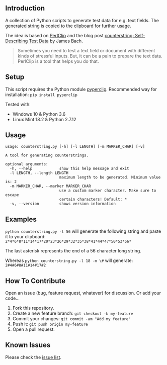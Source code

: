 ## Introduction
A collection of Python scripts to generate test data for e.g. text fields. The generated string is copied to the clipboard for further usage.

The idea is based on [PerlClip](http://www.satisfice.com/tools.shtml) and the blog post [counterstring: Self-Describing Test Data](http://www.satisfice.com/blog/archives/22) by James Bach.

> Sometimes you need to test a text field or document with different kinds of stressful inputs. But, it can be a pain to prepare the text data. PerlClip is a tool that helps you do that.

## Setup
This script requires the Python module [pyperclip](https://pypi.python.org/pypi/pyperclip). Recommended way for installation: `pip install pyperclip`

Tested with:
- Windows 10 & Python 3.6
- Linux Mint 18.2 & Python 2.7.12

## Usage
```
usage: counterstring.py [-h] [-l LENGTH] [-m MARKER_CHAR] [-v]

A tool for generating counterstrings.

optional arguments:
  -h, --help            show this help message and exit
  -l LENGTH, --length LENGTH
                        maximum length to be generated. Minimum value is: 2
  -m MARKER_CHAR, --marker MARKER_CHAR
                        use a custom marker character. Make sure to escape
                        certain characters! Default: *
  -v, --version         shows version information
  ```
## Examples
`python counterstring.py -l 56` will generate the following string and paste it to your clipboard:  
`2*4*6*8*11*14*17*20*23*26*29*32*35*38*41*44*47*50*53*56*`

The last asterisk represents the end of a 56 character long string.

Whereas `python counterstring.py -l 18 -m \#` will generate:  
`2#4#6#8#11#14#17#2`

## How To Contribute
Open an issue (bug, feature request, whatever) for discussion. Or add your code...
1. Fork this repository.
2. Create a new feature branch: `git checkout -b my-feature`
3. Commit your changes: `git commit -am "Add my feature"`
4. Push it: `git push origin my-feature`
5. Open a pull request.

## Known Issues
Please check the [issue list](https://github.com/straurob/pycounterstring/issues).

